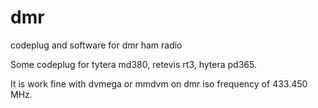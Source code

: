 # dmr
codeplug and software for dmr ham radio

Some codeplug for tytera md380, retevis rt3, hytera pd365.

It is work fine with dvmega or mmdvm on dmr iso frequency of 433.450 MHz.


